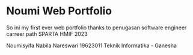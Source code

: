 # Noumi Web Portfolio

So ini my first ever web portfolio thanks to penugasan software engineer carreer path SPARTA HMIF 2023

Noumisyifa Nabila Nareswari
19623011
Teknik Informatika - Ganesha
